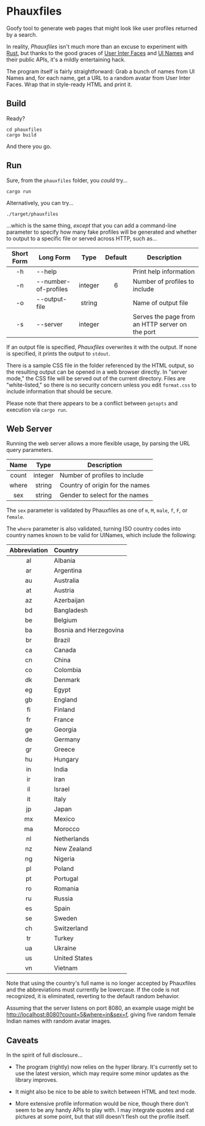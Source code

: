 Phauxfiles
==========

Goofy tool to generate web pages that might look like user profiles returned by a search.

In reality, _Phauxfiles_ isn't much more than an excuse to experiment with [Rust](http://rust-lang.org/), but thanks to the good graces of [User Inter Faces](http://uifaces.com/) and [UI Names](http://uinames.com/) and their public APIs, it's a mildly entertaining hack.

The program itself is fairly straightforward:  Grab a bunch of names from UI Names and, for each name, get a URL to a random avatar from User Inter Faces.  Wrap that in style-ready HTML and print it.

Build
-----

Ready?

    cd phauxfiles
    cargo build

And there you go.

Run
---

Sure, from the `phauxfiles` folder, you _could_ try...

    cargo run

Alternatively, you can try...

    ./target/phauxfiles

...which is the same thing, _except_ that you can add a command-line parameter to specify how many fake profiles will be generated and whether to output to a specific file or served across HTTP, such as...

|**Short Form**|**Long Form**|**Type** |**Default**|**Description**|
|:------------:| ----------- |:-------:|:---------:| ------------- |
| -h | --help                |         |           | Print help information |
| -n | --number-of-profiles  | integer | 6         | Number of profiles to include |
| -o | --output-file         | string  |           | Name of output file |
| -s | --server              | integer |           | Serves the page from an HTTP server on the port |

If an output file is specified, _Phauxfiles_ overwrites it with the output.  If none is specified, it prints the output to `stdout`.

There is a sample CSS file in the folder referenced by the HTML output, so the resulting output can be opened in a web browser directly.  In "server mode," the CSS file will be served out of the current directory.  Files are "white-listed," so there is no security concern unless you edit `format.css` to include information that should be secure.

Please note that there appears to be a conflict between `getopts` and execution via `cargo run`.

Web Server
----------

Running the web server allows a more flexible usage, by parsing the URL query parameters.

|**Name**|**Type** |**Description**|
|:------:|:-------:| ------------- |
| count  | integer | Number of profiles to include   |
| where  | string  | Country of origin for the names |
| sex    | string  | Gender to select for the names  |

The `sex` parameter is validated by Phauxfiles as one of `m`, `M`, `male`, `f`, `F`, or `female`.

The `where` parameter is also validated, turning ISO country codes into country names known to be valid for UINames, which include the following:

|**Abbreviation**|**Country** |
|:--------------:|:---------  |
| al | Albania                |
| ar | Argentina              |
| au | Australia              |
| at | Austria                |
| az | Azerbaijan             |
| bd | Bangladesh             |
| be | Belgium                |
| ba | Bosnia and Herzegovina |
| br | Brazil                 |
| ca | Canada                 |
| cn | China                  |
| co | Colombia               |
| dk | Denmark                |
| eg | Egypt                  |
| gb | England                |
| fi | Finland                |
| fr | France                 |
| ge | Georgia                |
| de | Germany                |
| gr | Greece                 |
| hu | Hungary                |
| in | India                  |
| ir | Iran                   |
| il | Israel                 |
| it | Italy                  |
| jp | Japan                  |
| mx | Mexico                 |
| ma | Morocco                |
| nl | Netherlands            |
| nz | New Zealand            |
| ng | Nigeria                |
| pl | Poland                 |
| pt | Portugal               |
| ro | Romania                |
| ru | Russia                 |
| es | Spain                  |
| se | Sweden                 |
| ch | Switzerland            |
| tr | Turkey                 |
| ua | Ukraine                |
| us | United States          |
| vn | Vietnam                |

Note that using the country's full name is no longer accepted by Phauxfiles and the abbreviations must currently be lowercase.  If the code is not recognized, it is eliminated, reverting to the default random behavior.

Assuming that the server listens on port 8080, an example usage might be <http://localhost:8080?count=5&where=in&sex=f>, giving five random female Indian names with random avatar images.

Caveats
-------

In the spirit of full disclosure...

 - The program (rightly) now relies on the hyper library.  It's currently set to use the latest version, which may require some minor updates as the library improves.

 - It might also be nice to be able to switch between HTML and text mode.

 - More extensive profile information would be nice, though there don't seem to be any handy APIs to play with.  I may integrate quotes and cat pictures at some point, but that still doesn't flesh out the profile itself.

